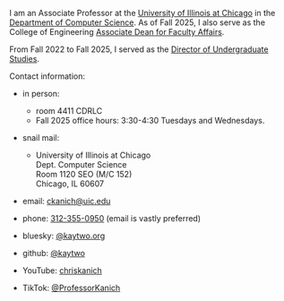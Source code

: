 I am an Associate Professor at the [University of Illinois at Chicago][uic] in the [Department of Computer Science][uiccs]. As of Fall 2025, I also serve as the College of Engineering [Associate Dean for Faculty Affairs](https://engineering.uic.edu/about/administration/).

From Fall 2022 to Fall 2025, I served as the [Director of Undergraduate Studies](https://cs.uic.edu/undergraduate/).

Contact information:

- in person:

  - room 4411 CDRLC
  - Fall 2025 office hours: 3:30-4:30 Tuesdays and Wednesdays.

- snail mail:

  - University of Illinois at Chicago  
    Dept. Computer Science  
    Room 1120 SEO (M/C 152)  
    Chicago, IL 60607

- email: [ckanich@uic.edu][ckanich]
- phone: [312-355-0950][phone] (email is vastly preferred)
- bluesky: [@kaytwo.org][bluesky]
- github: [@kaytwo][github]
- YouTube: [chriskanich][yt]
- TikTok: [@ProfessorKanich][tt]

[tt]: https://tiktok.com/@professorkanich
[yt]: https://www.youtube.com/chriskanich
[bluesky]: https://bsky.app/profile/kaytwo.org
[phone]: tel:1-312-355-0950
[ckanich]: mailto:ckanich@uic.edu
[uiccs]: http://www.cs.uic.edu
[uic]: http://www.uic.edu
[twitter]: https://twitter.com/kaytwo
[github]: https://github.com/kaytwo
